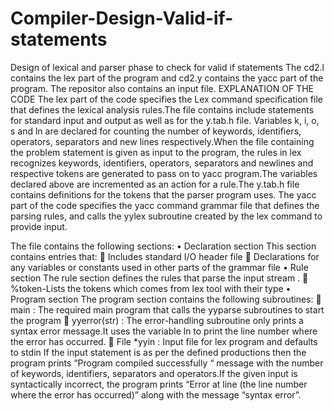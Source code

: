 # Compiler-Design-Valid-if-statements
Design of lexical and parser phase to check for valid if statements
The cd2.l contains the lex part of the program and cd2.y contains the yacc part of the program.
The repositor also contains an input file.
EXPLANATION OF THE CODE
                         The lex part of the code specifies the Lex command specification file that defines the lexical analysis rules.The file contains include statements for standard input and output  as well as for the y.tab.h file. Variables k, i, o, s and ln are declared for counting the number of keywords, identifiers, operators, separators and new lines respectively.When the file containing the problem statement is given as input to the program, the rules in lex recognizes  keywords, identifiers, operators, separators and newlines and respective tokens are generated to pass on to yacc program.The variables declared above are incremented as an action for a rule.The y.tab.h file contains definitions for the tokens that the parser program uses. 
        The yacc part of the code specifies the yacc command grammar file that defines the parsing rules, and calls the yylex subroutine created by the lex command to provide input.



The file contains the following sections:
•	Declaration section
      This section   contains entries that:
	Includes standard I/O header file
	Declarations for any variables or constants used in other parts of the grammar file
•	Rule section
    The rule section defines the rules that parse the input stream .
	%token-Lists the tokens which comes from lex tool with their type
•	Program section
       The program section contains the following subroutines:
	main : The required main program that calls the yyparse subroutines to start the program
	yyerror(str) : The error-handling subroutine only prints a syntax error message.It uses the variable ln to print the line number where the error has occurred.
	File *yyin : Input file for lex program and defaults to stdin
If the input statement is as per the defined productions then the program prints “Program compiled successfully “ message with the number of keywords, identifiers, separators and operators.If the given input is syntactically incorrect, the program prints “Error at line (the line number where the error has occurred)” along with the message “syntax error”.


